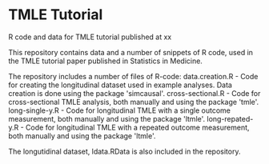 # TMLE Tutorial
R code and data for TMLE tutorial published at xx

This repository contains data and a number of snippets of R code, used in the TMLE tutorial paper published in Statistics in Medicine.

The repository includes a number of files of R-code:
data.creation.R - Code for creating the longitudinal dataset used in example analyses. Data creation is done using the package 'simcausal'.
cross-sectional.R - Code for cross-sectional TMLE analysis, both manually and using the package 'tmle'.
long-single-y.R - Code for longitudinal TMLE with a single outcome measurement, both manually and using the package 'ltmle'.
long-repated-y.R - Code for longitudinal TMLE with a repeated outcome measurement, both manually and using the package 'ltmle'.

The longutidinal dataset, ldata.RData is also included in the repository.

